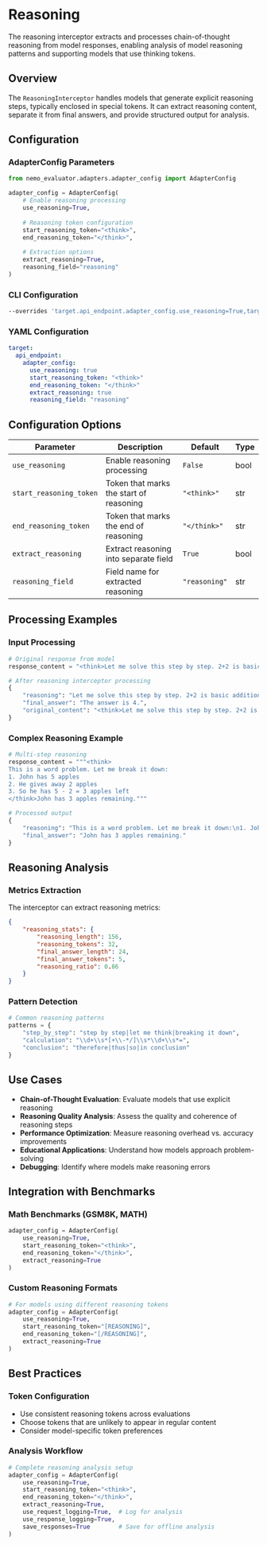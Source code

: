 # Reasoning

The reasoning interceptor extracts and processes chain-of-thought reasoning from model responses, enabling analysis of model reasoning patterns and supporting models that use thinking tokens.

## Overview

The `ReasoningInterceptor` handles models that generate explicit reasoning steps, typically enclosed in special tokens. It can extract reasoning content, separate it from final answers, and provide structured output for analysis.

## Configuration

### AdapterConfig Parameters

```python
from nemo_evaluator.adapters.adapter_config import AdapterConfig

adapter_config = AdapterConfig(
    # Enable reasoning processing
    use_reasoning=True,
    
    # Reasoning token configuration
    start_reasoning_token="<think>",
    end_reasoning_token="</think>",
    
    # Extraction options
    extract_reasoning=True,
    reasoning_field="reasoning"
)
```

### CLI Configuration
```bash
--overrides 'target.api_endpoint.adapter_config.use_reasoning=True,target.api_endpoint.adapter_config.end_reasoning_token="</think>",target.api_endpoint.adapter_config.start_reasoning_token="<think>"'
```

### YAML Configuration
```yaml
target:
  api_endpoint:
    adapter_config:
      use_reasoning: true
      start_reasoning_token: "<think>"
      end_reasoning_token: "</think>"
      extract_reasoning: true
      reasoning_field: "reasoning"
```

## Configuration Options

| Parameter | Description | Default | Type |
|-----------|-------------|---------|------|
| `use_reasoning` | Enable reasoning processing | `False` | bool |
| `start_reasoning_token` | Token that marks the start of reasoning | `"<think>"` | str |
| `end_reasoning_token` | Token that marks the end of reasoning | `"</think>"` | str |
| `extract_reasoning` | Extract reasoning into separate field | `True` | bool |
| `reasoning_field` | Field name for extracted reasoning | `"reasoning"` | str |

## Processing Examples

### Input Processing
```python
# Original response from model
response_content = "<think>Let me solve this step by step. 2+2 is basic addition. 2 plus 2 equals 4.</think>The answer is 4."

# After reasoning interceptor processing
{
    "reasoning": "Let me solve this step by step. 2+2 is basic addition. 2 plus 2 equals 4.",
    "final_answer": "The answer is 4.",
    "original_content": "<think>Let me solve this step by step. 2+2 is basic addition. 2 plus 2 equals 4.</think>The answer is 4."
}
```

### Complex Reasoning Example
```python
# Multi-step reasoning
response_content = """<think>
This is a word problem. Let me break it down:
1. John has 5 apples
2. He gives away 2 apples  
3. So he has 5 - 2 = 3 apples left
</think>John has 3 apples remaining."""

# Processed output
{
    "reasoning": "This is a word problem. Let me break it down:\n1. John has 5 apples\n2. He gives away 2 apples\n3. So he has 5 - 2 = 3 apples left",
    "final_answer": "John has 3 apples remaining."
}
```

## Reasoning Analysis

### Metrics Extraction
The interceptor can extract reasoning metrics:

```json
{
    "reasoning_stats": {
        "reasoning_length": 156,
        "reasoning_tokens": 32,
        "final_answer_length": 24,
        "final_answer_tokens": 5,
        "reasoning_ratio": 0.86
    }
}
```

### Pattern Detection
```python
# Common reasoning patterns
patterns = {
    "step_by_step": "step by step|let me think|breaking it down",
    "calculation": "\\d+\\s*[+\\-*/]\\s*\\d+\\s*=",
    "conclusion": "therefore|thus|so|in conclusion"
}
```

## Use Cases

- **Chain-of-Thought Evaluation**: Evaluate models that use explicit reasoning
- **Reasoning Quality Analysis**: Assess the quality and coherence of reasoning steps
- **Performance Optimization**: Measure reasoning overhead vs. accuracy improvements
- **Educational Applications**: Understand how models approach problem-solving
- **Debugging**: Identify where models make reasoning errors

## Integration with Benchmarks

### Math Benchmarks (GSM8K, MATH)
```python
adapter_config = AdapterConfig(
    use_reasoning=True,
    start_reasoning_token="<think>",
    end_reasoning_token="</think>",
    extract_reasoning=True
)
```

### Custom Reasoning Formats
```python
# For models using different reasoning tokens
adapter_config = AdapterConfig(
    use_reasoning=True,
    start_reasoning_token="[REASONING]",
    end_reasoning_token="[/REASONING]",
    extract_reasoning=True
)
```

## Best Practices

### Token Configuration
- Use consistent reasoning tokens across evaluations
- Choose tokens that are unlikely to appear in regular content
- Consider model-specific token preferences

### Analysis Workflow
```python
# Complete reasoning analysis setup
adapter_config = AdapterConfig(
    use_reasoning=True,
    start_reasoning_token="<think>",
    end_reasoning_token="</think>",
    extract_reasoning=True,
    use_request_logging=True,  # Log for analysis
    use_response_logging=True,
    save_responses=True        # Save for offline analysis
)
```
